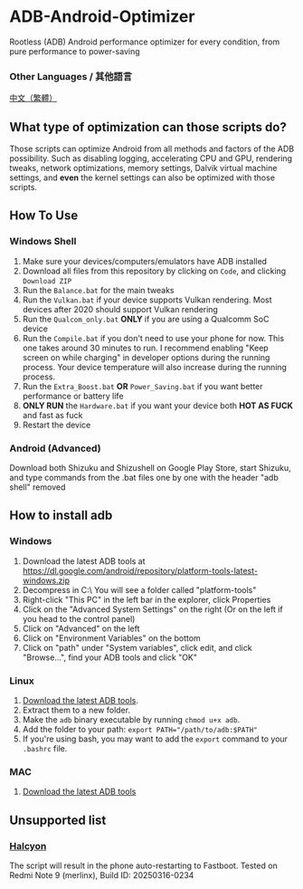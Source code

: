 # ADB-Android-Optimizer

Rootless (ADB) Android performance optimizer for every condition, from pure performance to power-saving


### Other Languages / 其他語言
[中文（繁體）](https://github.com/SchneeSchmitt/ADB-Android-Optimizer/blob/main/CH_TD.md)

## What type of optimization can those scripts do?
Those scripts can optimize Android from all methods and factors of the ADB possibility. Such as disabling logging, accelerating CPU and GPU, rendering tweaks, network optimizations, memory settings, Dalvik virtual machine settings, and **even** the kernel settings can also be optimized with those scripts. 

## How To Use

### Windows Shell
1. Make sure your devices/computers/emulators have ADB installed
2. Download all files from this repository by clicking on `Code`, and clicking `Download ZIP`
3. Run the `Balance.bat` for the main tweaks
4. Run the `Vulkan.bat` if your device supports Vulkan rendering. Most devices after 2020 should support Vulkan rendering
5. Run the `Qualcom_only.bat` **ONLY** if you are using a Qualcomm SoC device
6. Run the `Compile.bat` if you don't need to use your phone for now. This one takes around 30 minutes to run. I recommend enabling "Keep screen on while charging" in developer options during the running process. Your device temperature will also increase during the running process.
7. Run the `Extra_Boost.bat` **OR** `Power_Saving.bat` if you want better performance or battery life
8. **ONLY RUN** the `Hardware.bat` if you want your device both **HOT AS FUCK** and fast as fuck
9. Restart the device

### Android (Advanced)
Download both Shizuku and Shizushell on Google Play Store, start Shizuku, and type commands from the .bat files one by one with the header "adb shell" removed 

## How to install adb
### Windows
1. Download the latest ADB tools at https://dl.google.com/android/repository/platform-tools-latest-windows.zip
2. Decompress in C:\ You will see a folder called "platform-tools"
3. Right-click "This PC" in the left bar in the explorer, click Properties
4. Click on the "Advanced System Settings" on the right (Or on the left if you head to the control panel)
5. Click on "Advanced" on the left
6. Click on "Environment Variables" on the bottom
7. Click on "path" under "System variables", click edit, and click "Browse...", find your ADB tools and click "OK"

### Linux
1. [Download the latest ADB tools](https://dl.google.com/android/repository/platform-tools-latest-linux.zip).
2. Extract them to a new folder.
3. Make the `adb` binary executable by running `chmod u+x adb`.
4. Add the folder to your path: `export PATH="/path/to/adb:$PATH"`
5. If you're using bash, you may want to add the `export` command to your `.bashrc` file.

### MAC
1. [Download the latest ADB tools](https://dl.google.com/android/repository/platform-tools-latest-darwin.zip)

## Unsupported list
### [Halcyon](https://hlcyn.co/)
The script will result in the phone auto-restarting to Fastboot. Tested on Redmi Note 9 (merlinx), Build ID: 20250316-0234
